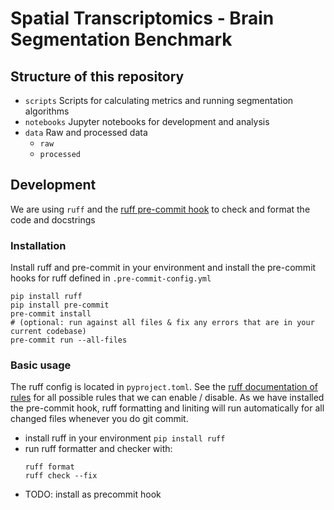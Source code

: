# Spatial Transcriptomics - Brain Segmentation Benchmark

## Structure of this repository
- `scripts`
  Scripts for calculating metrics and running segmentation algorithms
- `notebooks`
  Jupyter notebooks for development and analysis
- `data`
  Raw and processed data 
  - `raw`
  - `processed`

## Development
We are using `ruff` and the [ruff pre-commit hook](https://github.com/astral-sh/ruff-pre-commit) to check and format the code and docstrings

### Installation
Install ruff and pre-commit in your environment and install the pre-commit hooks for ruff defined in `.pre-commit-config.yml`
```
pip install ruff
pip install pre-commit
pre-commit install
# (optional: run against all files & fix any errors that are in your current codebase)
pre-commit run --all-files
```

### Basic usage
The ruff config is located in `pyproject.toml`. See the [ruff documentation of rules](https://docs.astral.sh/ruff/rules/) for all possible rules that we can enable / disable.
As we have installed the pre-commit hook, ruff formatting and liniting will run automatically for all changed files whenever you do git commit. 

- install ruff in your environment `pip install ruff`
- run ruff formatter and checker with: 
  ```
  ruff format
  ruff check --fix
  ```
- TODO: install as precommit hook

